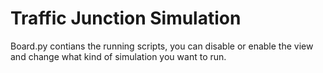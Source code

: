 # Traffic Junction Simulation

Board.py contians the running scripts, you can disable or enable the view and change what kind of simulation you want to run.
